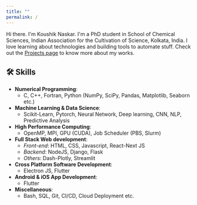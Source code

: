 ```yaml
---
title: ""
permalink: /
---
```


Hi there. I'm Koushik Naskar. I'm a PhD student in School of Chemical Sciences, Indian Association for the Cultivation of Science, Kolkata, India. I love learning about technologies and building tools to automate stuff. Check out the [Projects page](/projects) to know more about my works.



## 🛠️ Skills 
- __Numerical Programming__:  
  * C, C++, Fortran, Python (NumPy, SciPy, Pandas, Matplotlib, Seaborn etc.)  
- __Machine Learning & Data Science__:  
  * Scikit-Learn, Pytorch, Neural Network, Deep learning, CNN, NLP, Predictive Analysis  
- __High Performance Computing__: 
  * OpenMP, MPI, GPU (CUDA), Job Scheduler (PBS, Slurm)
- __Full Stack Web development__: 
  * _Front-end_: HTML, CSS, Javascript, React-Next JS
  * _Backend_: NodeJS, Django, Flask
  * _Others_: Dash-Plotly, Streamlit
- __Cross Platform Software Development__: 
  * Electron JS, Flutter
- __Android & iOS App Development__: 
  * Flutter
- __Miscellaneous__:
  * Bash, SQL, Git, CI/CD, Cloud Deployment etc.